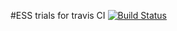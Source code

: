 #ESS trials for travis CI
[![Build Status](https://travis-ci.org/edmondsylar/readme_studie.svg?branch=master)](https://travis-ci.org/edmondsylar/readme_studie)